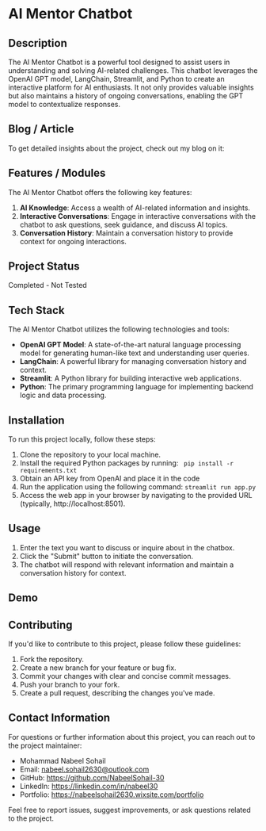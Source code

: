 # AI Mentor Chatbot

## Description
The AI Mentor Chatbot is a powerful tool designed to assist users in understanding and solving AI-related challenges. This chatbot leverages the OpenAI GPT model, LangChain, Streamlit, and Python to create an interactive platform for AI enthusiasts. It not only provides valuable insights but also maintains a history of ongoing conversations, enabling the GPT model to contextualize responses.

## Blog / Article
To get detailed insights about the project, check out my blog on it:

## Features / Modules
The AI Mentor Chatbot offers the following key features:
1. **AI Knowledge**: Access a wealth of AI-related information and insights.
2. **Interactive Conversations**: Engage in interactive conversations with the chatbot to ask questions, seek guidance, and discuss AI topics.
3. **Conversation History**: Maintain a conversation history to provide context for ongoing interactions.

## Project Status
Completed - Not Tested

## Tech Stack
The AI Mentor Chatbot utilizes the following technologies and tools:
- **OpenAI GPT Model**: A state-of-the-art natural language processing model for generating human-like text and understanding user queries.
- **LangChain**: A powerful library for managing conversation history and context.
- **Streamlit**: A Python library for building interactive web applications.
- **Python**: The primary programming language for implementing backend logic and data processing.


## Installation
To run this project locally, follow these steps:
1. Clone the repository to your local machine.
2. Install the required Python packages by running:
` pip install -r requirements.txt`
3. Obtain an API key from OpenAI and place it in the code
4. Run the application using the following command:
`streamlit run app.py`
5. Access the web app in your browser by navigating to the provided URL (typically, http://localhost:8501).

## Usage
1. Enter the text you want to discuss or inquire about in the chatbox.
2. Click the "Submit" button to initiate the conversation.
3. The chatbot will respond with relevant information and maintain a conversation history for context.

## Demo

## Contributing
If you'd like to contribute to this project, please follow these guidelines:
1. Fork the repository.
2. Create a new branch for your feature or bug fix.
3. Commit your changes with clear and concise commit messages.
4. Push your branch to your fork.
5. Create a pull request, describing the changes you've made.

## Contact Information
For questions or further information about this project, you can reach out to the project maintainer:
- Mohammad Nabeel Sohail
- Email: nabeel.sohail2630@outlook.com
- GitHub: https://github.com/NabeelSohail-30
- LinkedIn: https://linkedin.com/in/nabeel30
- Portfolio: https://nabeelsohail2630.wixsite.com/portfolio

Feel free to report issues, suggest improvements, or ask questions related to the project.
